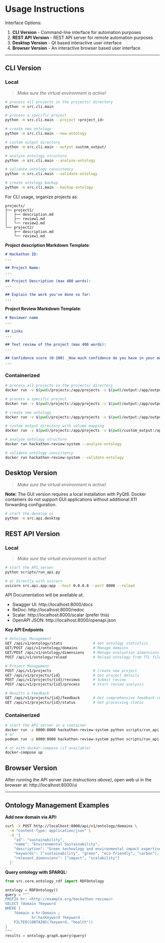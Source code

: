 # Usage Instructions

Interface Options:

1. **CLI Version** - Command-line interface for automation purposes
2. **REST API Version** - REST API server for remote automation purposes
3. **Desktop Version** - Qt based interactive user interface
4. **Browser Version** - An interactive browser based user interface

---

## CLI Version

### Local

> _Make sure the virtual environment is active!_

```bash
# process all projects in the projects/ directory
python -m src.cli.main

# process a specific project
python -m src.cli.main --project <project_id>

# create new ontology
python -m src.cli.main --new-ontology

# custom output directory
python -m src.cli.main --output custom_output/

# analyze ontology structure
python -m src.cli.main --analyze-ontology

# validate ontology consistency
python -m src.cli.main --validate-ontology

# create ontology backup
python -m src.cli.main --backup-ontology
```

For CLI usage, organize projects as:

```
projects/
├── project1/
│   ├── description.md
│   ├── review1.md
│   └── review2.md
└── project2/
    ├── description.md
    └── review1.md
```

**Project description Markdown Template**:
```markdown
# Hackathon ID:
...

## Project Name:
...

## Project Description (max 400 words):
...

## Explain the work you've done so far:
...

```

**Project Review Markdown Template**:
```markdown
# Reviewer name
...

## Links
...

## Text review of the project (max 400 words):
...

## Confidence score (0-100) _How much confidence do you have in your own review?_:
...

```

### Containerized

```bash
# process all projects in the projects/ directory
docker run -v $(pwd)/projects:/app/projects -v $(pwd)/output:/app/output hackathon-review-system

# process a specific project
docker run -v $(pwd)/projects:/app/projects -v $(pwd)/output:/app/output hackathon-review-system --project ai-health-assistant

# create new ontology
docker run -v $(pwd)/projects:/app/projects -v $(pwd)/output:/app/output hackathon-review-system --new-ontology

# custom output directory with volume mapping
docker run -v $(pwd)/projects:/app/projects -v $(pwd)/custom_output:/app/output hackathon-review-system --output /app/output

# analyze ontology structure
docker run hackathon-review-system --analyze-ontology

# validate ontology consistency
docker run hackathon-review-system --validate-ontology
```

## Desktop Version

> _Make sure the virtual environment is active!_

**Note:** The GUI version requires a local installation with PyQt6. Docker containers do not support GUI applications without additional X11 forwarding configuration.

```bash
# start the desktop ui
python -m src.api.desktop
```

## REST API Version

### Local

> _Make sure the virtual environment is active!_

```bash
# start the API server
python scripts/run_api.py

# or directly with uvicorn
uvicorn src.api.app:app --host 0.0.0.0 --port 8000 --reload
```

API Documentation will be available at:

- Swagger UI: http://localhost:8000/docs
- ReDoc: http://localhost:8000/redoc
- Scalar: http://localhost:8000/scalar (prefer this)
- OpenAPI JSON: http://localhost:8000/openapi.json

**Key API Endpoints**

```bash
# Ontology Management
GET /api/v1/ontology/stats              # Get ontology statistics
GET/POST /api/v1/ontology/domains       # Manage domains
GET/POST /api/v1/ontology/dimensions    # Manage evaluation dimensions
POST /api/v1/ontology/reload            # Reload ontology from TTL file

# Project Management
POST /api/v1/projects                   # Create new project
GET /api/v1/projects/{id}               # Get project details
POST /api/v1/projects/{id}/reviews      # Submit review
POST /api/v1/projects/{id}/process      # Start review analysis

# Results & Feedback
GET /api/v1/projects/{id}/feedback      # Get comprehensive feedback report
GET /api/v1/projects/{id}/status        # Get processing status
```

### Containerized

```bash
# start the API server in a container
docker run -p 8000:8000 hackathon-review-system python scripts/run_api.py
# or
podman run -p 8000:8000 hackathon-review-system python scripts/run_api.py

# or with docker-compose (if available)
docker-compose up
```

## Browser Version

After running the API server _(see instructions above)_, open web ui in the browser at: http://localhost:8000/ui

---

## Ontology Management Examples

**Add new domain via API:**

```bash
curl -X POST http://localhost:8000/api/v1/ontology/domains \
  -H "Content-Type: application/json" \
  -d '{
    "id": "sustainability",
    "name": "Environmental Sustainability",
    "description": "Green technology and environmental impact expertise",
    "keywords": ["sustainability", "green", "eco-friendly", "carbon"],
    "relevant_dimensions": ["impact", "scalability"]
  }'
```

**Query ontology with SPARQL:**

```python
from src.core.ontology_rdf import RDFOntology

ontology = RDFOntology()
query = """
PREFIX hr: <http://example.org/hackathon-review/>
SELECT ?domain ?keyword
WHERE {
    ?domain a hr:Domain ;
            hr:hasKeyword ?keyword .
    FILTER(CONTAINS(?keyword, "health"))
}
"""
results = ontology.graph.query(query)
```
